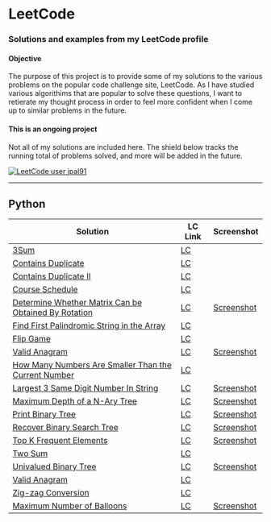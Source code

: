 # LeetCode

### Solutions and examples from my LeetCode profile


#### Objective
The purpose of this project is to provide some of my solutions to the various problems on the popular code challenge site, LeetCode. As I have studied various algorithims that are popular to solve these questions, I want to retierate my thought process in order to feel more confident when I come up to similar problems in the future. 

#### This is an ongoing project

Not all of my solutions are included here. The shield below tracks the running total of problems solved, and more will be added in the future.
 
[![LeetCode user jpal91](https://img.shields.io/badge/dynamic/json?style=for-the-badge&labelColor=black&color=%23ffa116&label=Solved&query=solved&url=https%3A%2F%2Fleetcode-badge.vercel.app%2Fapi%2Fusers%2Fjpal91&logo=leetcode&logoColor=yellow)](https://leetcode.com/jpal91/)

---

## Python

| Solution | LC Link | Screenshot |
|----------|---------|------------|
|[3Sum](/Python/3sum.py) | [LC](https://leetcode.com/problems/3sum) | |
|[Contains Duplicate](/Python/contains-duplicate.py) | [LC](https://leetcode.com/problems/contains-duplicate/) | |
|[Contains Duplicate II](/Python/contains-duplicate-ii.py) | [LC](https://leetcode.com/problems/contains-duplicate-ii) ||
|[Course Schedule](/Python/course-schedule.py) | [LC](https://leetcode.com/problems/course-schedule/) ||
|[Determine Whether Matrix Can be Obtained By Rotation](/Python/determine-whether-matrix.py) | [LC](https://leetcode.com/problems/determine-whether-matrix-can-be-obtained-by-rotation/) |[Screenshot](/Screenshots/determine-whether-matrix.JPG)|
|[Find First Palindromic String in the Array](/Python/find-first-palindromic-string.py) | [LC](https://leetcode.com/problems/find-first-palindromic-string-in-the-array/) ||
|[Flip Game](/Python/flip-game.py) | [LC](https://leetcode.com/problems/flip-game) ||
|[Valid Anagram](/Python/group-anagram.py) | [LC](https://leetcode.com/problems/valid-anagram/) |[Screenshot](/Screenshots/group-anagrams.jpg)|
|[How Many Numbers Are Smaller Than the Current Number](/Python/how-many-numbers-are-smaller.py) | [LC](https://leetcode.com/problems/how-many-numbers-are-smaller-than-the-current-number/) ||
|[Largest 3 Same Digit Number In String](/Python/largest-3-same-digit-number.py) | [LC](https://leetcode.com/problems/largest-3-same-digit-number-in-string) | [Screenshot](/Screenshots/largest-3-same-digit-number.JPG)|
|[Maximum Depth of a N-Ary Tree](/Python/maximum-depth-of-n-ary-tree.py) | [LC](https://leetcode.com/problems/maximum-depth-of-n-ary-tree) | [Screenshot](/Screenshots/maximum-depth-of-n-ary-tree.JPG) |
|[Print Binary Tree](/Python/print-binary-tree.py) | [LC](https://leetcode.com/problems/print-binary-tree) | [Screenshot](/Screenshots/print-binary-tree.JPG)|
|[Recover Binary Search Tree](/Python/recover-binary-search-tree.py) | [LC](https://leetcode.com/problems/recover-binary-search-tree/) | [Screenshot](/Screenshots/recover-binary-search-tree.JPG)|
|[Top K Frequent Elements](/Python/top-k-frequent-elements.py)|[LC](https://leetcode.com/problems/top-k-frequent-elements)|[Screenshot](/Screenshots/top-k-frequent-elements.jpg)
|[Two Sum](/Python/two-sum.py)|[LC](https://leetcode.com/problems/two-sum/)||
|[Univalued Binary Tree](/Python/univalued-binary-tree.py)|[LC](https://leetcode.com/problems/univalued-binary-tree/)|[Screenshot](/Screenshots/univalued-binary-tree.py)|
|[Valid Anagram](/Python/valid-anagram.py)|[LC](https://leetcode.com/problems/valid-anagram/)||
|[Zig-zag Conversion](/Python/zigzag-conversion.py)|[LC](https://leetcode.com/problems/zigzag-conversion/)||
|[Maximum Number of Balloons](/Python/maximum-number-of-balloons.py)|[LC](https://leetcode.com/problems/maximum-number-of-balloons/)|[Screenshot](https://assets.leetcode.com/users/images/5a313fe0-0260-4693-a1ec-2afc40af272e_1666389742.8823123.jpeg)
